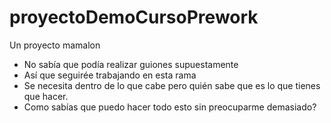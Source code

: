 # proyectoDemoCursoPrework
Un proyecto mamalon

* No sabía que podía realizar guiones supuestamente
* Así que seguirée trabajando en esta rama
* Se necesita dentro de lo que cabe pero quién sabe que es lo que tienes que hacer.
* Como sabías que puedo hacer todo esto sin preocuparme demasiado? 